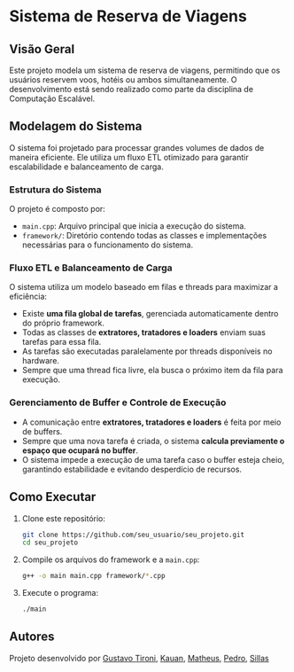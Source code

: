 # Sistema de Reserva de Viagens

## Visão Geral
Este projeto modela um sistema de reserva de viagens, permitindo que os usuários reservem voos, hotéis ou ambos simultaneamente. O desenvolvimento está sendo realizado como parte da disciplina de Computação Escalável.

## Modelagem do Sistema
O sistema foi projetado para processar grandes volumes de dados de maneira eficiente. Ele utiliza um fluxo ETL otimizado para garantir escalabilidade e balanceamento de carga.

### Estrutura do Sistema
O projeto é composto por:
- `main.cpp`: Arquivo principal que inicia a execução do sistema.
- `framework/`: Diretório contendo todas as classes e implementações necessárias para o funcionamento do sistema.

### Fluxo ETL e Balanceamento de Carga
O sistema utiliza um modelo baseado em filas e threads para maximizar a eficiência:
- Existe **uma fila global de tarefas**, gerenciada automaticamente dentro do próprio framework.
- Todas as classes de **extratores, tratadores e loaders** enviam suas tarefas para essa fila.
- As tarefas são executadas paralelamente por threads disponíveis no hardware.
- Sempre que uma thread fica livre, ela busca o próximo item da fila para execução.

### Gerenciamento de Buffer e Controle de Execução
- A comunicação entre **extratores, tratadores e loaders** é feita por meio de buffers.
- Sempre que uma nova tarefa é criada, o sistema **calcula previamente o espaço que ocupará no buffer**.
- O sistema impede a execução de uma tarefa caso o buffer esteja cheio, garantindo estabilidade e evitando desperdício de recursos.

## Como Executar
1. Clone este repositório:
   ```sh
   git clone https://github.com/seu_usuario/seu_projeto.git
   cd seu_projeto
   ```
2. Compile os arquivos do framework e a `main.cpp`:
   ```sh
   g++ -o main main.cpp framework/*.cpp
   ```
3. Execute o programa:
   ```sh
   ./main
   ```

## Autores
Projeto desenvolvido por [Gustavo Tironi](https://github.com/gtironi), [Kauan](), [Matheus](), [Pedro](), [Sillas]()
